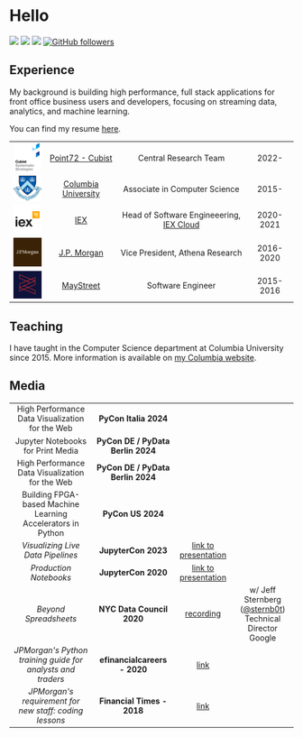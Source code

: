 # Hello

[![](https://img.shields.io/badge/Website-red)](https://tim.paine.nyc/)
[![](https://img.shields.io/badge/Teaching-green)](https://www.cs.columbia.edu/~paine/)
[![](https://img.shields.io/badge/LinkedIn-blue)](https://www.linkedin.com/in/timkpaine/)
[![GitHub followers](https://img.shields.io/github/followers/timkpaine?label=Follow&style=social)](https://github.com/timkpaine)


## Experience
My background is building high performance, full stack applications for front office business users and developers, focusing on streaming data, analytics, and machine learning. 

You can find my resume [here](https://tim.paine.nyc/rsc/TPCV.pdf).

| | | | |
|:--:|:--:|:--:|:--:|
| <img width="75" src="./static/img/cubist.png" alt="Cubist"></img> | [Point72 - Cubist](https://www.point72.com/cubist/) | Central Research Team | 2022- |
| <img width="75" src="./static/img/columbia.png" alt="Columbia"></img> | [Columbia University](https://www.columbia.edu/) | Associate in Computer Science | 2015- |
| <img width="75" src="./static/img/iex.png" alt="IEX"></img> | [IEX](https://iextrading.com) | Head of Software Engineeering, [IEX Cloud](https://iexcloud.io) | 2020-2021 |
| <img width="75" src="./static/img/jpmorgan.png" alt="J.P. Morgan"></img> | [J.P. Morgan](https://www.jpmorgan.com/global) | Vice President, Athena Research | 2016-2020 |
| <img width="75" src="./static/img/maystreet.png" alt="MayStreet"></img> | [MayStreet](https://maystreet.com) |  Software Engineer | 2015-2016 |

## Teaching
I have taught in the Computer Science department at Columbia University since 2015. More information is available on [my Columbia website](https://www.cs.columbia.edu/~paine/).

## Media

| | | | |
|:--:|:--:|:--:|:--:|
| High Performance Data Visualization for the Web | **PyCon Italia 2024** | | |
| Jupyter Notebooks for Print Media | **PyCon DE / PyData Berlin 2024** | | |
| High Performance Data Visualization for the Web | **PyCon DE / PyData Berlin 2024** | | |
| Building FPGA-based Machine Learning Accelerators in Python | **PyCon US 2024** | | |
| *Visualizing Live Data Pipelines* | **JupyterCon 2023**  | [link to presentation](https://tim.paine.nyc/talks/jupytercon2023.html#/) |
| *Production Notebooks* | **JupyterCon 2020**  | [link to presentation](https://tim.paine.nyc/talks/jupytercon2020.html#/) | |
| *Beyond Spreadsheets* | **NYC Data Council 2020** | [recording](https://youtu.be/PYTVU4A_3Kc) | w/ Jeff Sternberg ([@sternb0t](https://github.com/sternb0t)) <br> Technical Director Google  |
| *JPMorgan's Python training guide for analysts and traders* | **efinancialcareers - 2020** | [link](https://news.efinancialcareers.com/us-en/3004043/jpmorgan-python-training-analysts-and-traders) | | 
| *JPMorgan's requirement for new staff: coding lessons* | **Financial Times - 2018** | [link](https://www.ft.com/content/4c17d6ce-c8b2-11e8-ba8f-ee390057b8c9) | |

